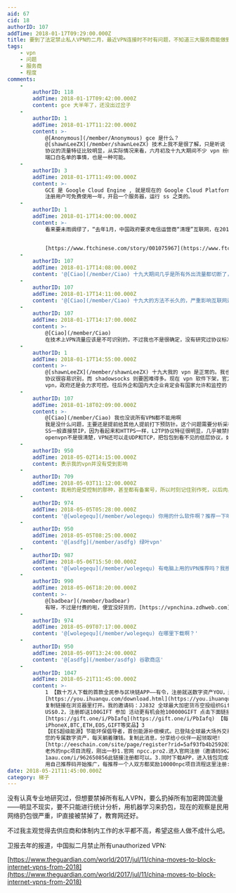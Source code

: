 ```yaml
---
aid: 67
cid: 18
authorID: 107
addTime: 2018-01-17T09:29:00.000Z
title: 要到了法定禁止私人VPN的二月，最近VPN连接时不时有问题，不知道三大服务商能做到什么程度
tags:
    - vpn
    - 问题
    - 服务商
    - 程度
comments:
    -
        authorID: 118
        addTime: 2018-01-17T09:42:00.000Z
        content: gce 大半年了，还没出过岔子
    -
        authorID: 1
        addTime: 2018-01-17T11:22:00.000Z
        content: >-
            @[Anonymous](/member/Anonymous) gce 是什么？
            @[shawnLeeZX](/member/shawnLeeZX) 技术上我不是很了解，只是听说 vpn
            协议的流量特征比较明显，从实际情况来看，六月初及十九大期间不少 vpn 纷纷失效，从侧面也证实了这种可能。还有就是前段时间听说的 80
            端口白名单的事情，也是一种可能。
    -
        authorID: 3
        addTime: 2018-01-17T11:49:00.000Z
        content: >-
            GCE 是 Google Cloud Engine , 就是现在的 Google Cloud Platform,
            注册用户可免费使用一年，开启一个服务器，运行 ss 之类的。
    -
        authorID: 1
        addTime: 2018-01-17T14:00:00.000Z
        content: >-
            看来要未雨绸缪了，“去年1月，中国政府要求电信运营商“清理”互联网，在2018年3月31日前关闭未经批准的用于“开展跨境经营活动”的“专线”，包括VPN。”


            [https://www.ftchinese.com/story/001075967](https://www.ftchinese.com/story/001075967)
    -
        authorID: 107
        addTime: 2018-01-17T14:08:00.000Z
        content: '@[Ciao](/member/Ciao) 十九大期间几乎是所有外出流量都切断了，只有一些白名单的专线可以走，外边的流量也几乎进不来'
    -
        authorID: 107
        addTime: 2018-01-17T14:11:00.000Z
        content: '@[Ciao](/member/Ciao) 十九大的方法不长久的，严重影响互联网运作，进而影响经济'
    -
        authorID: 107
        addTime: 2018-01-17T14:17:00.000Z
        content: >-
            @[Ciao](/member/Ciao)
            在技术上VPN流量应该是不可识别的，不过我也不是很确定，没有研究过协议标准，所以这种专线技术上没法禁止，只是在恐吓用VPN的不懂技术的网民，如果不够小心，下力气和资源还是可以找到使用者，然后进行杀鸡儆猴。所以网上发言尽量注意自己的IP，以及不要轻易让人能够人肉。
    -
        authorID: 1
        addTime: 2018-01-17T14:55:00.000Z
        content: >-
            @[shawnLeeZX](/member/shawnLeeZX) 十九大我的 vpn 是正常的。我也没研究过，不过听说 vpn
            协议很容易识别，而 shadowsocks 则要困难得多。现在 vpn 软件下架，官方关闭那些不受其控制的
            vpn，政府还是会力求可控。往后外企和国内大企业肯定会有国家允许和监控的 vpn，这一块政府不可控他不可能放心。
    -
        authorID: 107
        addTime: 2018-01-18T02:09:00.000Z
        content: >-
            @[Ciao](/member/Ciao) 我也没说所有VPN都不能用啊
            我是没什么问题，主要还是提前给其他人提前打下预防针。这个问题需要分析采样以及真正研究过协议的，看看有没有做网络的冒泡
            SS一般直接禁IP，因为看起来和HTTPS一样，L2TP协议特征很明显，几乎被禁掉了，
            openvpn不是很清楚，VPN还可以走UDP和TCP，把包包到看不见的低层协议，如此等等。禁IP和审查程度也分地域，网段等等。十九大估计是非关键网络的互信都断了，具体我就不打了。。。
    -
        authorID: 950
        addTime: 2018-05-02T14:15:00.000Z
        content: 表示我的vpn并没有受到影响
    -
        authorID: 709
        addTime: 2018-05-03T11:12:00.000Z
        content: 我用的是受控制的那种，甚至都有备案号，所以时刻记住别作死，以后肉身翻墙再说，回不回来另说。
    -
        authorID: 974
        addTime: 2018-05-05T05:28:00.000Z
        content: '@[wolegequ](/member/wolegequ) 你用的什么软件啊？推荐一下吧'
    -
        authorID: 950
        addTime: 2018-05-05T08:25:00.000Z
        content: '@[asdfg](/member/asdfg) 绿叶vpn'
    -
        authorID: 987
        addTime: 2018-05-06T15:50:00.000Z
        content: '@[wolegequ](/member/wolegequ) 有电脑上用的VPN推荐吗？我搜了一下，绿叶是手机上用的'
    -
        authorID: 990
        addTime: 2018-05-06T18:20:00.000Z
        content: >-
            @[badbear](/member/badbear)
            有呀，不过是付费的啦，便宜没好货的，[https://vpnchina.zdhweb.com](https://vpnchina.zdhweb.com)
    -
        authorID: 974
        addTime: 2018-05-09T07:17:00.000Z
        content: '@[wolegequ](/member/wolegequ) 在哪里下载啊？'
    -
        authorID: 950
        addTime: 2018-05-09T13:24:00.000Z
        content: '@[asdfg](/member/asdfg) 谷歌商店'
    -
        authorID: 1047
        addTime: 2018-05-21T11:45:00.000Z
        content: >-
            1 【数十万人下载的首款全民参与区块链APP——有令，注册就送数字资产YOU，邀请还能再送5000】
            [https://you.ihuanqu.com/download.html](https://you.ihuanqu.com/download.html)
            复制链接在浏览器里打开。我的邀请码：JJ832 全球最大加密货币空投组织Gift.ONE正在空投Token！目前1GIFT =
            US$0.2，注册即送100GIFT 参加 活动更有机会抢100000GIFT 点击下面链接快速抢:
            [https://gift.one/i/PbIafq](https://gift.one/i/PbIafq) 【每天还有机会抽
            iPhoneX,BTC,ETH,EOS,GIFT等奖品】3
            【EES超级能源】节能环保倡导者，首创能源补偿模式。已登陆全球最大场外交易平台OTCBTC，挖掘出
            您的专属数字资产，每天躺着赚钱。复制此消息，分享给小伙伴一起领取吧!
            [http://eeschain.com/site/page/register?rid=5af93fb4b25920327b3844b04](http://eeschain.com/site/page/register?rid=5af93fb4b25920327b3844b04)
            老外的npc项目流程，刚出一秒1.官网 npcc.pro2.进入官网注册（邀请码962650856）或点
            1aau.com/i/962650856此链接注册都可以。3.同时下载APP，进入钱包完成社区认证。4.注册成功后可
            用自己推荐码开始推广，每推荐一个人双方都奖励10000npc项目流程这里注册:1aau.com/i/962650856NPC已经上新加坡交易所，剧官方说明，初始价不低于0.2元每个
date: 2018-05-21T11:45:00.000Z
category: 梯子
---
```


没有认真专业地研究过，但想要禁掉所有私人VPN，要么扔掉所有加密跨国流量——明显不现实，要不只能进行统计分析，用机器学习来扔包，现在的观察是民用网络扔包很严重，IP直接被禁掉了，教育网还好。

不过我主观觉得去供应商和体制内工作的水平都不高，希望这些人做不成什么吧。

卫报去年的报道，中国拟二月禁止所有unauthorized VPN:

[https://www.theguardian.com/world/2017/jul/11/china-moves-to-block-internet-vpns-from-2018](https://www.theguardian.com/world/2017/jul/11/china-moves-to-block-internet-vpns-from-2018)
